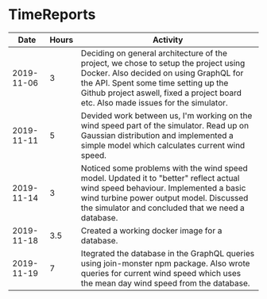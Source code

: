 # TimeReports

| Date       | Hours | Activity                                                                                                                                                                                                                                                     |
| ---------- | ----- | ------------------------------------------------------------------------------------------------------------------------------------------------------------------------------------------------------------------------------------------------------------ |
| 2019-11-06 | 3     | Deciding on general architecture of the project, we chose to setup the project using Docker. Also decided on using GraphQL for the API. Spent some time setting up the Github project aswell, fixed a project board etc. Also made issues for the simulator. |
| 2019-11-11 | 5     | Devided work between us, I'm working on the wind speed part of the simulator. Read up on Gaussian distribution and implemented a simple model which calculates current wind speed.                                                                           |
| 2019-11-14 | 3     | Noticed some problems with the wind speed model. Updated it to "better" reflect actual wind speed behaviour. Implemented a basic wind turbine power output model. Discussed the simulator and concluded that we need a database.                             |
| 2019-11-18 | 3.5   | Created a working docker image for a database.                                                                                                                                                                                                               |
| 2019-11-19 | 7     | Itegrated the database in the GraphQL queries using join-monster npm package. Also wrote queries for current wind speed which uses the mean day wind speed from the database.                                                                                |
